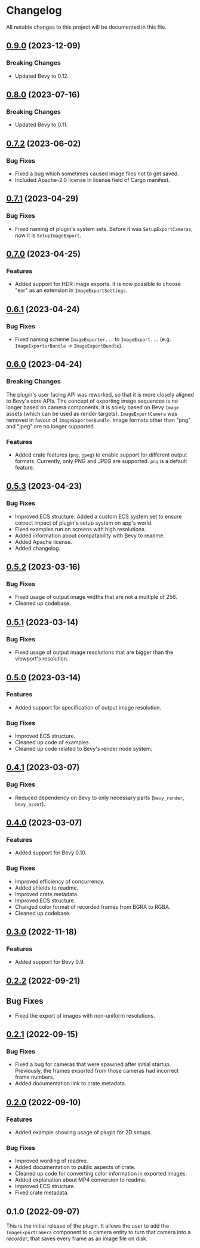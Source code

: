 # Changelog

All notable changes to this project will be documented in this file.

## [0.9.0](https://github.com/paulkre/bevy_image_export/compare/v0.8.0...v0.9.0) (2023-12-09)

### Breaking Changes

- Updated Bevy to 0.12.

## [0.8.0](https://github.com/paulkre/bevy_image_export/compare/v0.7.2...v0.8.0) (2023-07-16)

### Breaking Changes

- Updated Bevy to 0.11.

## [0.7.2](https://github.com/paulkre/bevy_image_export/compare/v0.7.1...v0.7.2) (2023-06-02)

### Bug Fixes

- Fixed a bug which sometimes caused image files not to get saved.
- Included Apache-2.0 license in license field of Cargo manifest.

## [0.7.1](https://github.com/paulkre/bevy_image_export/compare/v0.7.0...v0.7.1) (2023-04-29)

### Bug Fixes

- Fixed naming of plugin's system sets. Before it was `SetupExportCameras`, now it is `SetupImageExport`.

## [0.7.0](https://github.com/paulkre/bevy_image_export/compare/v0.6.1...v0.7.0) (2023-04-25)

### Features

- Added support for HDR image exports. It is now possible to choose "exr" as an extension in `ImageExportSettings`.

## [0.6.1](https://github.com/paulkre/bevy_image_export/compare/v0.6.0...v0.6.1) (2023-04-24)

### Bug Fixes

- Fixed naming scheme `ImageExporter...` to `ImageExport...` (e.g. `ImageExporterBundle` -> `ImageExportBundle`).

## [0.6.0](https://github.com/paulkre/bevy_image_export/compare/v0.5.3...v0.6.0) (2023-04-24)

### Breaking Changes

The plugin's user facing API was reworked, so that it is more closely aligned to Bevy's core APIs. The concept of exporting image sequences is no longer based on camera components. It is solely based on Bevy `Image` assets (which can be used as render targets). `ImageExportCamera` was removed in favour of `ImageExporterBundle`. Image formats other than "png" and "jpeg" are no longer supported.

### Features

- Added crate features (`png`, `jpeg`) to enable support for different output formats. Currently, only PNG and JPEG are supported. `png` is a default feature.

## [0.5.3](https://github.com/paulkre/bevy_image_export/compare/v0.5.2...v0.5.3) (2023-04-23)

### Bug Fixes

- Improved ECS structure. Added a custom ECS system set to ensure correct impact of plugin's setup system on app's world.
- Fixed examples run on screens with high resolutions.
- Added information about compatability with Bevy to readme.
- Added Apache license.
- Added changelog.

## [0.5.2](https://github.com/paulkre/bevy_image_export/compare/v0.5.1...v0.5.2) (2023-03-16)

### Bug Fixes

- Fixed usage of output image widths that are not a multiple of 256.
- Cleaned up codebase.

## [0.5.1](https://github.com/paulkre/bevy_image_export/compare/v0.5.0...v0.5.1) (2023-03-14)

### Bug Fixes

- Fixed usage of output image resolutions that are bigger than the viewport's resolution.

## [0.5.0](https://github.com/paulkre/bevy_image_export/compare/v0.4.1...v0.5.0) (2023-03-14)

### Features

- Added support for specification of output image resolution.

### Bug Fixes

- Improved ECS structure.
- Cleaned up code of examples.
- Cleaned up code related to Bevy's render node system.

## [0.4.1](https://github.com/paulkre/bevy_image_export/compare/v0.4.0...v0.4.1) (2023-03-07)

### Bug Fixes

- Reduced dependency on Bevy to only necessary parts (`bevy_render`, `bevy_asset`).

## [0.4.0](https://github.com/paulkre/bevy_image_export/compare/v0.3.0...v0.4.0) (2023-03-07)

### Features

- Added support for Bevy 0.10.

### Bug Fixes

- Improved efficiency of concurrency.
- Added shields to readme.
- Improved crate metadata.
- Improved ECS structure.
- Changed color format of recorded frames from BGRA to RGBA.
- Cleaned up codebase.

## [0.3.0](https://github.com/paulkre/bevy_image_export/compare/v0.2.2...v0.3.0) (2022-11-18)

### Features

- Added support for Bevy 0.9.

## [0.2.2](https://github.com/paulkre/bevy_image_export/compare/v0.2.1...v0.2.2) (2022-09-21)

## Bug Fixes

- Fixed the export of images with non-uniform resolutions.

## [0.2.1](https://github.com/paulkre/bevy_image_export/compare/v0.2.0...v0.2.1) (2022-09-15)

### Bug Fixes

- Fixed a bug for cameras that were spawned after initial startup. Previously, the frames exported from those cameras had incorrect frame numbers.
- Added documentation link to crate metadata.

## [0.2.0](https://github.com/paulkre/bevy_image_export/compare/v0.1.0...v0.2.0) (2022-09-10)

### Features

- Added example showing usage of plugin for 2D setups.

### Bug Fixes

- Improved wording of readme.
- Added documentation to public aspects of crate.
- Cleaned up code for converting color information in exported images.
- Added explanation about MP4 conversion to readme.
- Improved ECS structure.
- Fixed crate metadata.

## 0.1.0 (2022-09-07)

This is the initial release of the plugin. It allows the user to add the `ImageExportCamera` component to a camera entity to turn that camera into a _recorder_, that saves every frame as an image file on disk.

